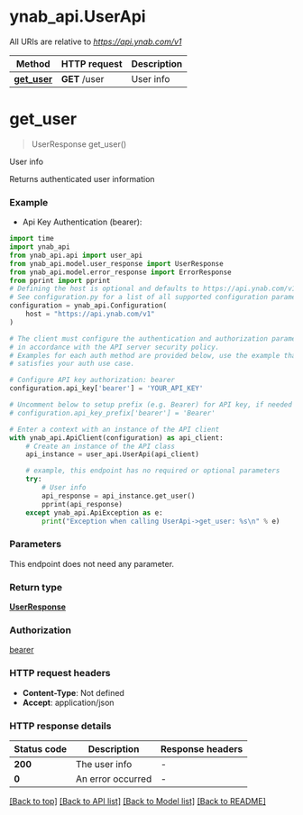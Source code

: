 # ynab_api.UserApi

All URIs are relative to *https://api.ynab.com/v1*

Method | HTTP request | Description
------------- | ------------- | -------------
[**get_user**](UserApi.md#get_user) | **GET** /user | User info


# **get_user**
> UserResponse get_user()

User info

Returns authenticated user information

### Example

* Api Key Authentication (bearer):

```python
import time
import ynab_api
from ynab_api.api import user_api
from ynab_api.model.user_response import UserResponse
from ynab_api.model.error_response import ErrorResponse
from pprint import pprint
# Defining the host is optional and defaults to https://api.ynab.com/v1
# See configuration.py for a list of all supported configuration parameters.
configuration = ynab_api.Configuration(
    host = "https://api.ynab.com/v1"
)

# The client must configure the authentication and authorization parameters
# in accordance with the API server security policy.
# Examples for each auth method are provided below, use the example that
# satisfies your auth use case.

# Configure API key authorization: bearer
configuration.api_key['bearer'] = 'YOUR_API_KEY'

# Uncomment below to setup prefix (e.g. Bearer) for API key, if needed
# configuration.api_key_prefix['bearer'] = 'Bearer'

# Enter a context with an instance of the API client
with ynab_api.ApiClient(configuration) as api_client:
    # Create an instance of the API class
    api_instance = user_api.UserApi(api_client)

    # example, this endpoint has no required or optional parameters
    try:
        # User info
        api_response = api_instance.get_user()
        pprint(api_response)
    except ynab_api.ApiException as e:
        print("Exception when calling UserApi->get_user: %s\n" % e)
```


### Parameters
This endpoint does not need any parameter.

### Return type

[**UserResponse**](UserResponse.md)

### Authorization

[bearer](../README.md#bearer)

### HTTP request headers

 - **Content-Type**: Not defined
 - **Accept**: application/json


### HTTP response details

| Status code | Description | Response headers |
|-------------|-------------|------------------|
**200** | The user info |  -  |
**0** | An error occurred |  -  |

[[Back to top]](#) [[Back to API list]](../README.md#documentation-for-api-endpoints) [[Back to Model list]](../README.md#documentation-for-models) [[Back to README]](../README.md)

